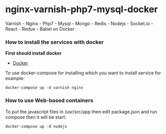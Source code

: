# nginx-varnish-php7-mysql-docker

Varnish - Nginx - Php7 - Mysql - Mongo - Redis - Nodejs - Socket.io - React - Redux - Babel on Docker

### How to install the services with docker

**First should install docker**
* [Docker](https://docs.docker.com/engine/installation/)

To use docker-compose for installing which you want to install service for example:
```
docker-compose up -d varnish nginx
```

### How to use Web-based containers

To put the javascript files in /usr/src/app then edit package.json and run compose then it will be start:
```
docker-compose up -d nodejs
```
